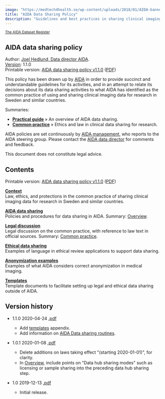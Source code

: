 ```yaml
---
image: "https://medtech4health.se/wp-content/uploads/2018/01/AIDA-banner-smal.jpg"
title: "AIDA Data Sharing Policy"
description: "Guidelines and best practices in sharing clinical imaging data for research."
---
```


<span style="font-size: smaller;">[The AIDA Dataset Register](/)</span>

## AIDA data sharing policy
Author: [Joel Hedlund, Data director AIDA](mailto:joel.hedlund@liu.se).  
[Version](#version-history): 1.1.0  
Printable version: [AIDA data sharing policy v1.1.0](https://docs.google.com/document/d/17MZJkNnopiRoEx4eYsi_rn-YPZH1AJbz0IxRRvcbWBk/edit#) ([PDF](AIDA-data-sharing-policy-v1.1.0.pdf))

This policy has been drawn up by [AIDA](https://medtech4health.se/aida/) in order to provide succinct and understandable guidelines for its activities, and in an attempt to relate its decisions about its data sharing activities to what AIDA has identified as the common practice of using and sharing clinical imaging data for research in Sweden and similar countries.

Summaries:

* **[Practical guide](overview/)** &raquo; An overview of AIDA data sharing.
* **[Common practice](context/#common-practice-in-the-use-of-clinical-imaging-data-for-research)** &raquo; Ethics and law in clinical data sharing for research.

AIDA policies are set continuously by [AIDA management](https://medtech4health.se/aida/organisation/), who reports to the AIDA steering group. Please contact the [AIDA data director](mailto:aida-data-director@medtech4health.se) for comments and feedback.

This document does not constitute legal advice.

## Contents

Printable version: [AIDA data sharing policy v1.1.0](https://docs.google.com/document/d/17MZJkNnopiRoEx4eYsi_rn-YPZH1AJbz0IxRRvcbWBk/edit#) ([PDF](AIDA-data-sharing-policy-v1.1.0.pdf))

**[Context](context/)**  
Law, ethics, and protections in the common practice of sharing clinical imaging data for research in Sweden and similar countries.

**[AIDA data sharing](policy/)**  
Policies and procedures for data sharing in AIDA. Summary: [Overview](overview/).

**[Legal discussion](legal/)**  
Legal discussion on the common practice, with reference to law text in official sources. Summary: [Common practice](context/#common-practice).

**[Ethical data sharing](ethics/)**  
Examples of language in ethical review applications to support data sharing.

**[Anonymization examples](anonymization/)**  
Examples of what AIDA considers correct anonymization in medical imaging.

**[Templates](templates/)**  
Template documents to facilitate setting up legal and ethical data sharing outside of AIDA.

## Version history

* 1.1.0 2020-04-24 [.pdf](AIDA-data-sharing-policy-v1.1.0.pdf)
  * Add [templates](templates/) appendix.
  * Add information on [AIDA Data sharing routines](https://docs.google.com/document/d/1FOb9YD_w_8SabCAbfWXHuKwAwhPyFBPKlVWuOTTwBF0/edit#).

* 1.0.1 2020-01-08 [.pdf](AIDA-data-sharing-policy-v1.0.1.pdf)
  * Delete additions on laws taking effect "(starting 2020-01-01)", for clarity.
  * In [Overview](overview/), include points on "Data hub sharing modes" such as licensing or sample sharing into the preceding data hub sharing step.

* 1.0 2019-12-13 [.pdf](AIDA-data-sharing-policy-v1.0.pdf)
  * Initial release.

